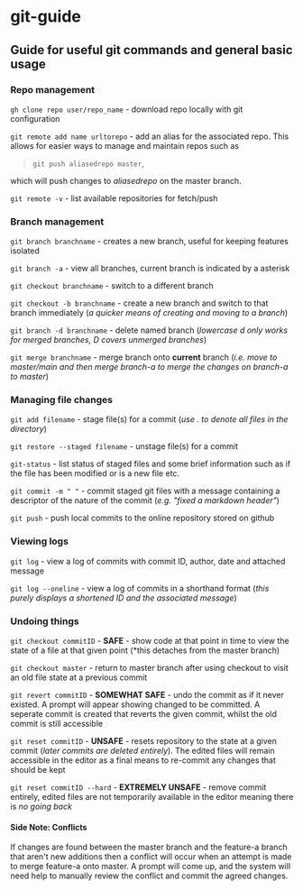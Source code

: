 # git-guide

## Guide for useful git commands and general basic usage

### Repo management

`gh clone repo user/repo_name` - download repo locally with git configuration

`git remote add name urltorepo` - add an alias for the associated repo. This allows for easier ways to manage and maintain repos such as  

> `git push aliasedrepo master`,

which will push changes to *aliasedrepo* on the master branch.

`git remote -v` - list available repositories for fetch/push

### Branch management

`git branch branchname` - creates a new branch, useful for keeping features isolated

`git branch -a` - view all branches, current branch is indicated by a asterisk

`git checkout branchname` - switch to a different branch

`git checkout -b branchname` - create a new branch and switch to that branch immediately (*a quicker means of creating and moving to a branch*)

`git branch -d branchname` - delete named branch (*lowercase d only works for merged branches, D covers unmerged branches*)

`git merge branchname` - merge branch onto **current** branch (*i.e. move to master/main and then merge branch-a to merge the changes on branch-a to master*)

### Managing file changes

`git add filename` - stage file(s) for a commit (*use . to denote all files in the directory*)

`git restore --staged filename` - unstage file(s) for a commit

`git-status` - list status of staged files and some brief information such as if the file has been modified or is a new file etc.

`git commit -m " "` - commit staged git files with a message containing a descriptor of the nature of the commit (*e.g. "fixed a markdown header"*)

`git push` - push local commits to the online repository stored on github

### Viewing logs

`git log` - view a log of commits with commit ID, author, date and attached message

`git log --oneline` - view a log of commits in a shorthand format (*this purely displays a shortened ID and the associated message*)

### Undoing things

`git checkout commitID` - **SAFE** - show code at that point in time to view the state of a file at that given point (*this detaches from the master branch)

`git checkout master` - return to master branch after using checkout to visit an old file state at a previous commit

`git revert commitID` - **SOMEWHAT SAFE** - undo the commit as if it never existed. A prompt will appear showing changed to be committed. A seperate commit is created that reverts the given commit, whilst the old commit is still accessible

`git reset commitID` - **UNSAFE** - resets repository to the state at a given commit (*later commits are deleted entirely*). The edited files will remain accessible in the editor as a final means to re-commit any changes that should be kept

`git reset commitID --hard` - **EXTREMELY UNSAFE** - remove commit entirely, edited files are not temporarily available in the editor meaning there is *no going back*

#### Side Note: Conflicts

If changes are found between the master branch and the feature-a branch that aren't new additions then a conflict will occur when an attempt is made to merge feature-a onto master. A prompt will come up, and the system will need help to manually review the conflict and commit the agreed changes.

